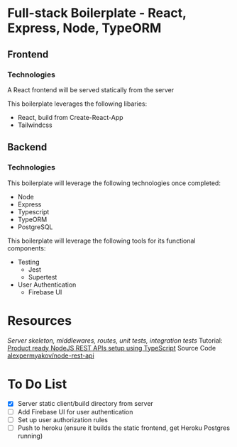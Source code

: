 # Full-stack Boilerplate - React, Express, Node, TypeORM

## Frontend

### Technologies

A React frontend will be served statically from the server

This boilerplate leverages the following libaries:

- React, build from Create-React-App
- Tailwindcss

## Backend

### Technologies

This boilerplate will leverage the following technologies once completed:

- Node
- Express
- Typescript
- TypeORM
- PostgreSQL

This boilerplate will leverage the following tools for its functional components:

- Testing
  - Jest
  - Supertest
- User Authentication
  - Firebase UI

# Resources

_Server skeleton, middlewares, routes, unit tests, integration tests_
Tutorial: [Product ready NodeJS REST APIs setup using TypeScript](https://itnext.io/production-ready-node-js-rest-apis-setup-using-typescript-postgresql-and-redis-a9525871407)
Source Code [alexpermyakov/node-rest-api](https://github.com/alexpermyakov/node-rest-api/tree/step.9)

# To Do List

- [x] Server static client/build directory from server
- [ ] Add Firebase UI for user authentication
- [ ] Set up user authorization rules
- [ ] Push to heroku (ensure it builds the static frontend, get Heroku Postgres running)
